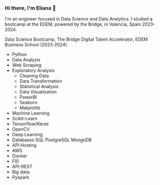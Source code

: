### Hi there, I'm Eliana 👋

I'm an engineer focused in Data Science and Data Analytics. I studied a bootcamp at the EDEM, powered by the Bridge, in Valencia, Spain 2023-2024. 

Data Science Bootcamp, The Bridge Digital Talent Accelerator, EDEM Business School (2023-2024).

- Python
- Data Analysis
- Web Scraping
- Exploratory Analysis
  - Cleaning Data
  - Data Transformation
  - Statistical Analysis
  - Data Visualization
  - PowerBI
  - Seaborn
  - Matplotlib
- Machine Learning
- Scikit-Learn
- Tensorflow/Keras
- OpenCV
- Deep Learning
- Databases
  SQL
  PostgreSQL
  MongoDB
- API Hosting
- AWS
- Docker
- Fl0
- API-REST
- Big data:
- Pyspark


<!--
**ElinaPaint/ElinaPaint** is a ✨ _special_ ✨ repository because its `README.md` (this file) appears on your GitHub profile.

Here are some ideas to get you started:

- 🔭 I’m currently working on ...
- 🌱 I’m currently learning ...
- 👯 I’m looking to collaborate on ...
- 🤔 I’m looking for help with ...
- 💬 Ask me about ...
- 📫 How to reach me: ...
- 😄 Pronouns: ...
- ⚡ Fun fact: ...
-->

